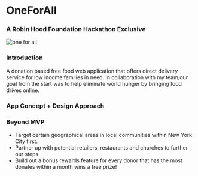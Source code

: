 # OneForAll

### A Robin Hood Foundation Hackathon Exclusive 

![one for all](https://user-images.githubusercontent.com/20372701/35690828-e14cfb32-0744-11e8-8207-2c6e21aaea94.png)

### Introduction 

A donation based free food web application that offers direct delivery service for low income families in need.
In collaboration with my team,our goal from the start was to help eliminate world hunger by bringing food drives online. 


### App Concept + Design Approach 




### Beyond MVP 

- Target certain geographical areas in local communities within New York City first. 
- Partner up with potential retailers, restaurants and churches to further our steps.
- Build out a bonus rewards feature for every donor that has the most donates within a month wins a free prize!

